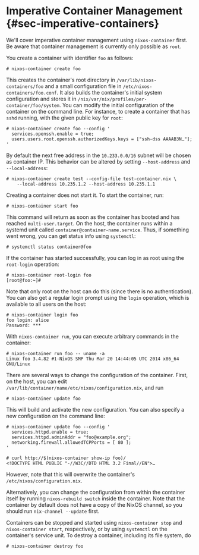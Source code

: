 # Imperative Container Management {#sec-imperative-containers}

We'll cover imperative container management using `nixos-container`
first. Be aware that container management is currently only possible as
`root`.

You create a container with identifier `foo` as follows:

```ShellSession
# nixos-container create foo
```

This creates the container's root directory in `/var/lib/nixos-containers/foo`
and a small configuration file in `/etc/nixos-containers/foo.conf`. It also
builds the container's initial system configuration and stores it in
`/nix/var/nix/profiles/per-container/foo/system`. You can modify the
initial configuration of the container on the command line. For
instance, to create a container that has `sshd` running, with the given
public key for `root`:

```ShellSession
# nixos-container create foo --config '
  services.openssh.enable = true;
  users.users.root.openssh.authorizedKeys.keys = ["ssh-dss AAAAB3N…"];
'
```

By default the next free address in the `10.233.0.0/16` subnet will be
chosen as container IP. This behavior can be altered by setting
`--host-address` and `--local-address`:

```ShellSession
# nixos-container create test --config-file test-container.nix \
    --local-address 10.235.1.2 --host-address 10.235.1.1
```

Creating a container does not start it. To start the container, run:

```ShellSession
# nixos-container start foo
```

This command will return as soon as the container has booted and has
reached `multi-user.target`. On the host, the container runs within a
systemd unit called `container@container-name.service`. Thus, if
something went wrong, you can get status info using `systemctl`:

```ShellSession
# systemctl status container@foo
```

If the container has started successfully, you can log in as root using
the `root-login` operation:

```ShellSession
# nixos-container root-login foo
[root@foo:~]#
```

Note that only root on the host can do this (since there is no
authentication). You can also get a regular login prompt using the
`login` operation, which is available to all users on the host:

```ShellSession
# nixos-container login foo
foo login: alice
Password: ***
```

With `nixos-container run`, you can execute arbitrary commands in the
container:

```ShellSession
# nixos-container run foo -- uname -a
Linux foo 3.4.82 #1-NixOS SMP Thu Mar 20 14:44:05 UTC 2014 x86_64 GNU/Linux
```

There are several ways to change the configuration of the container.
First, on the host, you can edit
`/var/lib/container/name/etc/nixos/configuration.nix`, and run

```ShellSession
# nixos-container update foo
```

This will build and activate the new configuration. You can also specify
a new configuration on the command line:

```ShellSession
# nixos-container update foo --config '
  services.httpd.enable = true;
  services.httpd.adminAddr = "foo@example.org";
  networking.firewall.allowedTCPPorts = [ 80 ];
'

# curl http://$(nixos-container show-ip foo)/
<!DOCTYPE HTML PUBLIC "-//W3C//DTD HTML 3.2 Final//EN">…
```

However, note that this will overwrite the container's
`/etc/nixos/configuration.nix`.

Alternatively, you can change the configuration from within the
container itself by running `nixos-rebuild switch` inside the container.
Note that the container by default does not have a copy of the NixOS
channel, so you should run `nix-channel --update` first.

Containers can be stopped and started using `nixos-container
  stop` and `nixos-container start`, respectively, or by using
`systemctl` on the container's service unit. To destroy a container,
including its file system, do

```ShellSession
# nixos-container destroy foo
```

